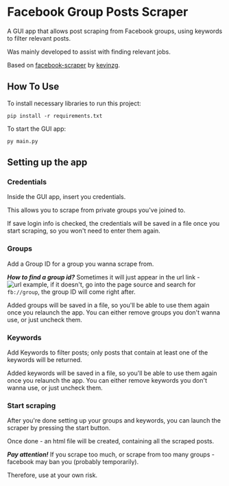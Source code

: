 # Facebook Group Posts Scraper
A GUI app that allows post scraping from Facebook groups, using keywords to filter relevant posts.

Was mainly developed to assist with finding relevant jobs.

Based on [facebook-scraper](https://github.com/kevinzg/facebook-scraper) by [kevinzg](https://github.com/kevinzg).

## How To Use
To install necessary libraries to run this project:
```
pip install -r requirements.txt
```
To start the GUI app:
```
py main.py
```

## Setting up the app
### Credentials
Inside the GUI app, insert you credentials.

This allows you to scrape from private groups you've joined to.

If save login info is checked, the credentials will be saved in a file once you start scraping, so you won't need to enter them again.

### Groups
Add a Group ID for a group you wanna scrape from.

***How to find a group id?***
Sometimes it will just appear in the url link - ![url example](https://user-images.githubusercontent.com/25244950/154581089-f1c417f2-3901-49af-8d23-4737f9c069e6.png), 
if it doesn't, go into the page source and search for ```fb://group```, the group ID will come right after.

Added groups will be saved in a file, so you'll be able to use them again once you relaunch the app.
You can either remove groups you don't wanna use, or just uncheck them.

### Keywords
Add Keywords to filter posts; 
only posts that contain at least one of the keywords will be returned.

Added keywords will be saved in a file, so you'll be able to use them again once you relaunch the app.
You can either remove keywords you don't wanna use, or just uncheck them.

### Start scraping
After you're done setting up your groups and keywords, you can launch the scraper by pressing the start button.

Once done - an html file will be created, containing all the scraped posts.

***Pay attention!*** If you scrape too much, or scrape from too many groups - facebook may ban you (probably temporarily).

Therefore, use at your own risk.
